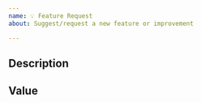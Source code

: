 ```yaml
---
name: 💡 Feature Request
about: Suggest/request a new feature or improvement

---
```


## Description
<!-- Clearly describe what you are suggesting/requesting. -->

## Value
<!-- Clearly and succinctly explain the benefits of what you are suggesting/requesting. -->